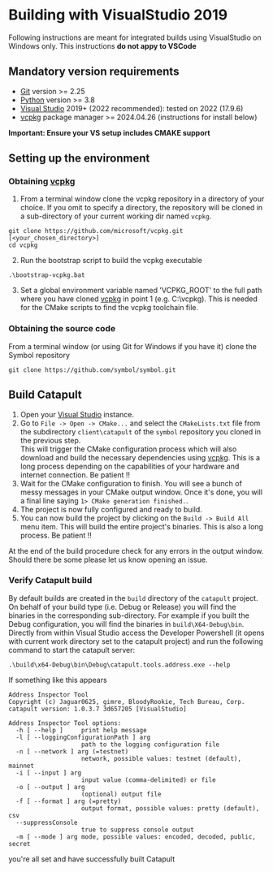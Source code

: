 [Visual Studio]: https://www.visualstudio.com/downloads
[vcpkg]: https://github.com/microsoft/vcpkg
[Python]: https://www.python.org/downloads/windows/
[Git]: https://git-scm.com/download/win

# Building with VisualStudio 2019

Following instructions are meant for integrated builds using VisualStudio on Windows only. This instructions **do not appy to VSCode**

## Mandatory version requirements
- [Git] version >= 2.25
- [Python] version >= 3.8
- [Visual Studio] 2019+ (2022 recommended): tested on 2022 (17.9.6)
- [vcpkg] package manager >= 2024.04.26 (instructions for install below)

**Important: Ensure your VS setup includes CMAKE support**

## Setting up the environment

### Obtaining [vcpkg]

1. From a terminal window clone the vcpkg repository in a directory of your choice. If you omit to specify a directory, the repository will be cloned in a sub-directory of your current working dir named `vcpkg`.

```shell
git clone https://github.com/microsoft/vcpkg.git [<your_chosen_directory>]
cd vcpkg
```

2. Run the bootstrap script to build the vcpkg executable
```shell
.\bootstrap-vcpkg.bat
```

3. Set a global environment variable named 'VCPKG_ROOT' to the full path where you have cloned [vcpkg] in point 1 (e.g. C:\vcpkg). This is needed for the CMake scripts to find the vcpkg toolchain file.

### Obtaining the source code
From a terminal window (or using Git for Windows if you have it) clone the Symbol repository
```shell
git clone https://github.com/symbol/symbol.git
```

## Build Catapult

1. Open your [Visual Studio] instance.
2. Go to `File -> Open -> CMake...` and select the `CMakeLists.txt` file from the subdirectory `client\catapult` of the `symbol` repository you cloned in the previous step.							
This will trigger the CMake configuration process which will also download and build the necessary dependencies using [vcpkg]. This is a long process depending on the capabilities of your hardware and internet connection. Be patient !!
3. Wait for the CMake configuration to finish. You will see a bunch of messy messages in your CMake output window. Once it's done, you will a final line saying `1> CMake generation finished.`.	
4. The project is now fully configured and ready to build. 
5. You can now build the project by clicking on the `Build -> Build All` menu item. This will build the entire project's binaries. This is also a long process. Be patient !!

At the end of the build procedure check for any errors in the output window. Should there be some please let us know opening an issue.

### Verify Catapult build

By default builds are created in the `build` directory of the `catapult` project. On behalf of your build type (i.e. Debug or Release) you will find the binaries in the corresponding sub-directory. For example if you built the Debug configuration, you will find the binaries in `build\X64-Debug\bin`.
Directly from within Visual Studio access the Developer Powershell (it opens with current work directory set to the catapult project) and run the following command to start the catapult server:
```shell
.\build\x64-Debug\bin\Debug\catapult.tools.address.exe --help
```
If something like this appears
```shell
Address Inspector Tool
Copyright (c) Jaguar0625, gimre, BloodyRookie, Tech Bureau, Corp.
catapult version: 1.0.3.7 3d657205 [VisualStudio]

Address Inspector Tool options:
  -h [ --help ]     print help message
  -l [ --loggingConfigurationPath ] arg
                    path to the logging configuration file
  -n [ --network ] arg (=testnet)
                    network, possible values: testnet (default), mainnet
  -i [ --input ] arg
                    input value (comma-delimited) or file
  -o [ --output ] arg
                    (optional) output file
  -f [ --format ] arg (=pretty)
                    output format, possible values: pretty (default), csv
  --suppressConsole
                    true to suppress console output
  -m [ --mode ] arg mode, possible values: encoded, decoded, public, secret
```
you're all set and have successfully built Catapult